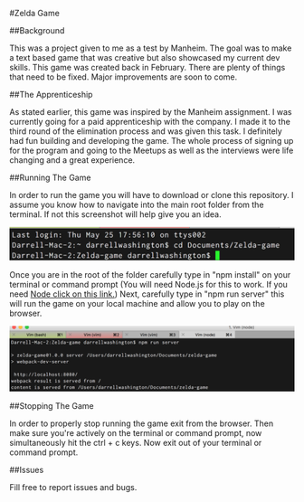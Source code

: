 #Zelda Game

##Background

This was a project given to me as a test by Manheim. The goal was to make a text based game that was creative but also showcased my current dev skills. 
This game was created back in February. There are plenty of things that need to be fixed. Major improvements are soon to come.

##The Apprenticeship

As stated earlier, this game was inspired by the Manheim assignment. I was currently going for a paid apprenticeship with the company.
I made it to the third round of the elimination process and was given this task. I definitely had fun building and developing the game.
The whole process of signing up for the program and going to the Meetups as well as the interviews were life changing and a great experience.

##Running The Game

In order to run the game you will have to download or clone this repository. I assume you know how to navigate into the main root folder from the terminal.
If not this screenshot will help give you an idea.

![Terminal Image 1](/images/terminal-1.png)

Once you are in the root of the folder carefully type in "npm install" on your terminal or command prompt (You will need Node.js for this to work. If you need [Node click on this link.](https://nodejs.org/en/download/))
Next, carefully type in "npm run server" this will run the game on your local machine and allow you to play on the browser.

![Terminal Image 2](/images/terminal-2.png)

##Stopping The Game

In order to properly stop running the game exit from the browser. 
Then make sure you're actively on the terminal or command prompt, now simultaneously hit the ctrl + c keys.
Now exit out of your terminal or command prompt.

##Issues

Fill free to report issues and bugs. 
